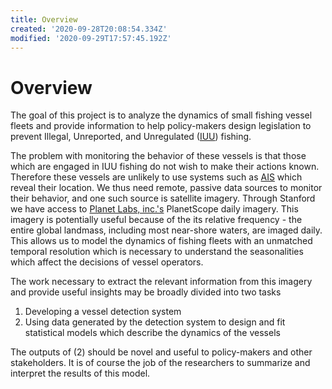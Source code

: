 ```yaml
---
title: Overview
created: '2020-09-28T20:08:54.334Z'
modified: '2020-09-29T17:57:45.192Z'
---
```


# Overview

The goal of this project is to analyze the dynamics of small fishing vessel fleets and provide information to help policy-makers design legislation to prevent Illegal, Unreported, and Unregulated ([IUU](https://en.wikipedia.org/wiki/Illegal,_unreported_and_unregulated_fishing)) fishing.

The problem with monitoring the behavior of these vessels is that those which are engaged in IUU fishing do not wish to make their actions known. Therefore these vessels are unlikely to use systems such as [AIS](https://en.wikipedia.org/wiki/Automatic_identification_system) which reveal their location. We thus need remote, passive data sources to monitor their behavior, and one such source is satellite imagery. Through Stanford we have access to [Planet Labs, inc.'s](https://www.planet.com/) PlanetScope daily imagery. This imagery is potentially useful because of the its relative frequency - the entire global landmass, including most near-shore waters, are imaged daily. This allows us to model the dynamics of fishing fleets with an unmatched temporal resolution which is necessary to understand the seasonalities which affect the decisions of vessel operators. 

The work necessary to extract the relevant information from this imagery and provide useful insights may be broadly divided into two tasks

1. Developing a vessel detection system
2. Using data generated by the detection system to design and fit statistical models which describe the dynamics of the vessels

The outputs of (2) should be novel and useful to policy-makers and other stakeholders. It is of course the job of the researchers to summarize and interpret the results of this model.
